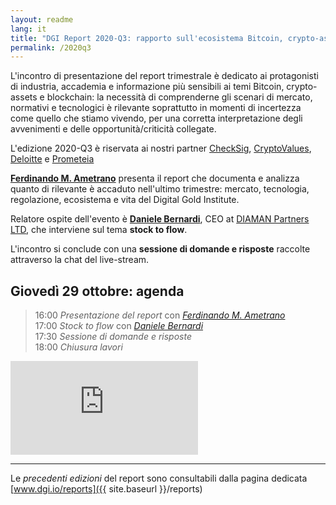 ```yaml
---
layout: readme
lang: it
title: "DGI Report 2020-Q3: rapporto sull'ecosistema Bitcoin, crypto-assets e blockchain"
permalink: /2020q3
---
```


L'incontro di presentazione del report trimestrale è
dedicato ai protagonisti di industria,
accademia e informazione più sensibili ai temi
Bitcoin, crypto-assets e blockchain:
la necessità di comprenderne gli scenari di mercato, normativi
e tecnologici è rilevante soprattutto in momenti di incertezza
come quello che stiamo vivendo, per una corretta interpretazione
degli avvenimenti e delle opportunità/criticità collegate.

L'edizione 2020-Q3 è riservata ai nostri partner
[CheckSig](http://checksig.io),
[CryptoValues](http://www.cryptovalues.eu),
[Deloitte](http://www2.deloitte.com/it) e
[Prometeia](http://www.prometeia.it)

[**Ferdinando M. Ametrano**](http://www.ametrano.net/)
presenta il report che documenta e analizza
quanto di rilevante è accaduto nell'ultimo trimestre:
mercato, tecnologia, regolazione, ecosistema
e vita del Digital Gold Institute.

Relatore ospite dell'evento è
[**Daniele Bernardi**](https://www.linkedin.com/in/danielebernardi/),
CEO at [DIAMAN Partners LTD](https://www.diamanpartners.com/),
che interviene sul tema **stock to flow**.

L'incontro si conclude con una
**sessione di domande e risposte**
raccolte attraverso la chat del live-stream.

## Giovedì 29 ottobre: agenda

> 16:00 *Presentazione del report* con [*Ferdinando M. Ametrano*](http://www.ametrano.net/)  
> 17:00 *Stock to flow* con [*Daniele Bernardi*](https://www.linkedin.com/in/danielebernardi/)  
> 17:30 *Sessione di domande e risposte*  
> 18:00 *Chiusura lavori*

<div class='embed-container'>
    <iframe
        src="https://www.youtube.com/embed/pyqumvWKBnE"
        frameborder="0"
        allow="accelerometer; autoplay; encrypted-media; gyroscope; picture-in-picture"
        allowfullscreen>
    </iframe>
</div>

---

Le *precedenti edizioni* del report sono consultabili dalla
pagina dedicata [www.dgi.io/reports]({{ site.baseurl }}/reports)